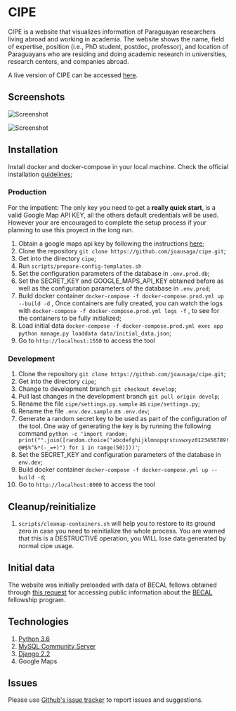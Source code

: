 # CIPE
CIPE is a website that visualizes information of Paraguayan researchers living 
abroad and working in academia. The website shows the name, field of expertise, position 
(i.e., PhD student, postdoc, professor), and location of Paraguayans who are residing and doing 
academic research in universities, research centers, and companies abroad.

A live version of CIPE can be accessed [here](https://investigadoresparaguayosenelmundo.com/).

## Screenshots

![Screenshot](screenshots/landing.png)

![Screenshot](screenshots/researcher_info.png)

## Installation

Install docker and docker-compose in your local machine. Check the official installation [guidelines](https://docs.docker.com/install/); 

### Production

For the impatient: The only key you need to get a **really quick start**, is a valid Google Map API KEY, all the others default credentials will be used. However your are encouraged to complete the setup process if your planning to use this proyect in the long run.
1. Obtain a google maps api key by following the instructions [here](https://developers.google.com/maps/documentation/embed/get-api-key);
2. Clone the repository `git clone https://github.com/joausaga/cipe.git`;
3. Get into the directory `cipe`;
4. Run `scripts/prepare-config-templates.sh`
5. Set the configuration parameters of the database in `.env.prod.db`;
6. Set the SECRET_KEY and GOOGLE_MAPS_API_KEY obtained before as well as the configuration parameters 
of the database in `.env.prod`;
7. Build docker container `docker-compose -f docker-compose.prod.yml up --build -d` ,
Once containers are fully created, you can watch the logs with `docker-compose -f docker-compose.prod.yml logs -f` , to see for the containers to be fully initialized;
8. Load initial data `docker-compose -f docker-compose.prod.yml exec app python manage.py loaddata data/initial_data.json`;
9. Go to `http://localhost:1550` to access the tool

### Development

1. Clone the repository `git clone https://github.com/joausaga/cipe.git`;
2. Get into the directory `cipe`;
3. Change to development branch `git checkout develop`;
4. Pull last changes in the development branch `git pull origin develp`;
5. Rename the file `cipe/settings.py.sample` as `cipe/settings.py`;
6. Rename the file `.env.dev.sample` as `.env.dev`;
7. Generate a random secret key to be used as part of the configuration of the tool. One way of generating the key is by running the following command `python -c 'import random; print("".join([random.choice("abcdefghijklmnopqrstuvwxyz0123456789!@#$%^&*(-_=+)") for i in range(50)]))'`;
8. Set the SECRET_KEY and configuration parameters of the database in `env.dev`;
9. Build docker container `docker-compose -f docker-compose.yml up --build -d`;
10. Go to `http://localhost:8000` to access the tool

## Cleanup/reinitialize

1. `scripts/cleanup-containers.sh` will help you to restore to its ground zero in case you need to reinitialize the whole process. You are warned that this is a DESTRUCTIVE operation, you WILL lose data generated by normal cipe usage.

## Initial data

The website was initially preloaded with data of BECAL fellows obtained through [this request](https://informacionpublica.paraguay.gov.py/portal/#!/ciudadano/solicitud/24586) 
for  accessing public information about the [BECAL](http://www.becal.gov.py/) fellowship program.

## Technologies

1. [Python 3.6](https://www.python.org/downloads/)
2. [MySQL Community Server](https://www.mysql.com/downloads/)
3. [Django 2.2](https://www.djangoproject.com)
4. Google Maps

## Issues

Please use [Github's issue tracker](https://github.com/joausaga/cipe/issues/new) to report issues and 
suggestions.
